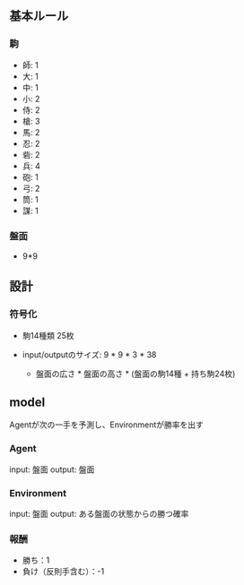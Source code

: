 ## 基本ルール
### 駒
- 師: 1
- 大: 1
- 中: 1
- 小: 2
- 侍: 2
- 槍: 3
- 馬: 2
- 忍: 2
- 砦: 2
- 兵: 4
- 砲: 1
- 弓: 2
- 筒: 1
- 謀: 1

### 盤面
- 9*9

## 設計
### 符号化
- 駒14種類 25枚

- input/outputのサイズ: 9 * 9 * 3 * 38
  - 盤面の広さ * 盤面の高さ * (盤面の駒14種 + 持ち駒24枚)

## model
Agentが次の一手を予測し、Environmentが勝率を出す

### Agent
input: 盤面
output: 盤面



### Environment
input: 盤面
output: ある盤面の状態からの勝つ確率

### 報酬
- 勝ち：1
- 負け（反則手含む）：-1